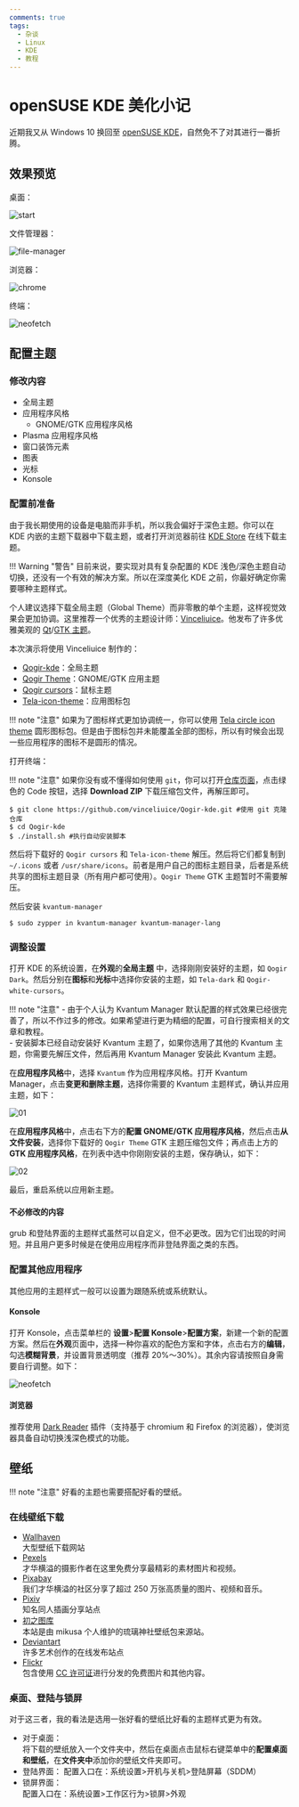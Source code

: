 ```yaml
---
comments: true
tags:
  - 杂谈
  - Linux
  - KDE
  - 教程
---
```


# openSUSE KDE 美化小记

近期我又从 Windows 10 换回至 [openSUSE KDE](https://get.opensuse.org/tumbleweed/)，自然免不了对其进行一番折腾。

## 效果预览

桌面：

![start](./images/KDE/start.png)

文件管理器：

![file-manager](./images/KDE/file-manager.png)

浏览器：

![chrome](./images/KDE/chrome.png)

终端：

![neofetch](./images/KDE/neofetch.png)

## 配置主题

### 修改内容

- 全局主题
- 应用程序风格
  - GNOME/GTK 应用程序风格 
- Plasma 应用程序风格
- 窗口装饰元素
- 图表
- 光标
- Konsole

### 配置前准备

由于我长期使用的设备是电脑而非手机，所以我会偏好于深色主题。你可以在 KDE 内嵌的主题下载器中下载主题，或者打开浏览器前往 [KDE Store](https://store.kde.org/browse/) 在线下载主题。

!!! Warning "警告"
    目前来说，要实现对具有复杂配置的 KDE 浅色/深色主题自动切换，还没有一个有效的解决方案。所以在深度美化 KDE 之前，你最好确定你需要哪种主题样式。

个人建议选择下载全局主题（Global Theme）而非零散的单个主题，这样视觉效果会更加协调。这里推荐一个优秀的主题设计师：[Vinceliuice](https://github.com/vinceliuice)。他发布了许多优雅美观的 [Qt](https://store.kde.org/u/vinceliuice)/[GTK 主题](https://www.gnome-look.org/u/vinceliuice)。

本次演示将使用 Vinceliuice 制作的：

- [Qogir-kde](https://github.com/vinceliuice/Qogir-kde)：全局主题
- [Qogir Theme](https://www.gnome-look.org/p/1230631/)：GNOME/GTK 应用主题
- [Qogir cursors](https://store.kde.org/p/1366182)：鼠标主题
- [Tela-icon-theme](https://store.kde.org/p/1279924)：应用图标包

!!! note "注意"
    如果为了图标样式更加协调统一，你可以使用 [Tela circle icon theme](https://store.kde.org/p/1359276) 圆形图标包。但是由于图标包并未能覆盖全部的图标，所以有时候会出现一些应用程序的图标不是圆形的情况。

打开终端：

!!! note "注意"
    如果你没有或不懂得如何使用 `git`，你可以打开[仓库页面](https://github.com/vinceliuice/Qogir-kde)，点击绿色的 Code 按钮，选择 **Download ZIP** 下载压缩包文件，再解压即可。

```
$ git clone https://github.com/vinceliuice/Qogir-kde.git #使用 git 克隆仓库
$ cd Qogir-kde
$ ./install.sh #执行自动安装脚本
```

然后将下载好的 `Qogir cursors` 和 `Tela-icon-theme` 解压。然后将它们都复制到 `~/.icons` 或者 `/usr/share/icons`。前者是用户自己的图标主题目录，后者是系统共享的图标主题目录（所有用户都可使用）。`Qogir Theme` GTK 主题暂时不需要解压。

然后安装 `kvantum-manager`

```
$ sudo zypper in kvantum-manager kvantum-manager-lang
```

### 调整设置

打开 KDE 的系统设置，在**外观**的**全局主题** 中，选择刚刚安装好的主题，如 `Qogir Dark`。然后分别在**图标**和**光标**中选择你安装的主题，如 `Tela-dark` 和 `Qogir-white-cursors`。


!!! note "注意"
    - 由于个人认为 Kvantum Manager 默认配置的样式效果已经很完善了，所以不作过多的修改。如果希望进行更为精细的配置，可自行搜索相关的文章和教程。  
    - 安装脚本已经自动安装好 Kvantum 主题了，如果你选用了其他的 Kvantum 主题，你需要先解压文件，然后再用 Kvantum Manager 安装此 Kvantum 主题。

在**应用程序风格**中，选择 `Kvantum` 作为应用程序风格。打开 Kvantum Manager，点击**变更和删除主题**，选择你需要的 Kvantum 主题样式，确认并应用主题，如下：

![01](./images/KDE/settings-01.png)

在**应用程序风格**中，点击右下方的**配置 GNOME/GTK 应用程序风格**，然后点击**从文件安装**，选择你下载好的 `Qogir Theme` GTK 主题压缩包文件；再点击上方的 **GTK 应用程序风格**，在列表中选中你刚刚安装的主题，保存确认，如下：

![02](./images/KDE/settings-02.png)

最后，重启系统以应用新主题。

#### 不必修改的内容

grub 和登陆界面的主题样式虽然可以自定义，但不必更改。因为它们出现的时间短。并且用户更多时候是在使用应用程序而非登陆界面之类的东西。

### 配置其他应用程序

其他应用的主题样式一般可以设置为跟随系统或系统默认。

#### Konsole

打开 Konsole，点击菜单栏的 **设置**>**配置 Konsole**>**配置方案**，新建一个新的配置方案。然后在**外观**页面中，选择一种你喜欢的配色方案和字体，点击右方的**编辑**，勾选**模糊背景**，并设置背景透明度（推荐 20%～30%）。其余内容请按照自身需要自行调整。如下：

![neofetch](./images/KDE/neofetch-02.png)

#### 浏览器

推荐使用 [Dark Reader](https://github.com/darkreader/darkreader) 插件（支持基于 chromium 和 Firefox 的浏览器），使浏览器具备自动切换浅深色模式的功能。

## 壁纸

!!! note "注意"
    好看的主题也需要搭配好看的壁纸。

### 在线壁纸下载

- [Wallhaven](https://wallhaven.cc/)  
  大型壁纸下载网站
- [Pexels](https://www.pexels.com/zh-cn/)  
  才华横溢的摄影作者在这里免费分享最精彩的素材图片和视频。
- [Pixabay](https://pixabay.com/)  
  我们才华横溢的社区分享了超过 250 万张高质量的图片、视频和音乐。
- [Pixiv](https://www.pixiv.net/)  
  知名同人插画分享站点
- [初之图库](https://img.himiku.com/)  
  本站是由 mikusa 个人维护的琉璃神社壁纸包来源站。
- [Deviantart](https://www.deviantart.com/topic)  
  许多艺术创作的在线发布站点
- [Flickr](https://www.flickr.com/)  
  包含使用 [CC 许可证](https://creativecommons.org/)进行分发的免费图片和其他内容。

### 桌面、登陆与锁屏

对于这三者，我的看法是选用一张好看的壁纸比好看的主题样式更为有效。

- 对于桌面：  
  将下载的壁纸放入一个文件夹中，然后在桌面点击鼠标右键菜单中的**配置桌面和壁纸**，在**文件夹中**添加你的壁纸文件夹即可。
- 登陆界面：
  配置入口在：系统设置>开机与关机>登陆屏幕（SDDM）
- 锁屏界面：  
  配置入口在：系统设置>工作区行为>锁屏>外观